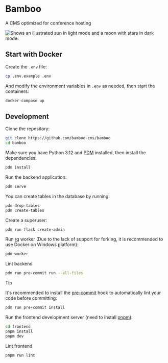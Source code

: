 # Bamboo

A CMS optimized for conference hosting

<picture>
  <source media="(prefers-color-scheme: dark)" srcset="https://github.com/bamboo-cms/bamboo/assets/16336606/7f276425-e39b-4c52-95ba-c226fa6dd156">
  <source media="(prefers-color-scheme: light)" srcset="https://github.com/bamboo-cms/bamboo/assets/16336606/363b9bb0-8b39-496a-9d83-ba76247a80f7">
  <img alt="Shows an illustrated sun in light mode and a moon with stars in dark mode." src="https://github.com/bamboo-cms/bamboo/assets/16336606/363b9bb0-8b39-496a-9d83-ba76247a80f7">
</picture>

## Start with Docker

Create the `.env` file:

```bash
cp .env.example .env
```

And modify the environment variables in `.env` as needed, then start the containers:

```bash
docker-compose up
```

## Development

Clone the repository:

```bash
git clone https://github.com/bamboo-cms/bamboo
cd bamboo
```

Make sure you have Python 3.12 and [PDM](https://pdm-project.org/) installed, then install the dependencies:

```bash
pdm install
```

Run the backend application:

```bash
pdm serve
```

You can create tables in the database by running:

```bash
pdm drop-tables
pdm create-tables
```

Create a superuser:

```bash
pdm run flask create-admin
```

Run [rq](https://github.com/rq/Flask-RQ2) worker (Due to the lack of support for forking,
it is recommended to use Docker on Windows platform):


```bash
pdm worker
```

Lint backend

```bash
pdm run pre-commit run --all-files
```

> [!TIP]
> It's recommended to install the [pre-commit](https://pre-commit.com/) hook to automatically lint your code before committing:
> ```bash
> pdm run pre-commit install
> ```

Run the frontend development server (need to install [pnpm](https://pnpm.io/)):

```bash
cd frontend
pnpm install
pnpm dev
```

Lint frontend

```bash
pnpm run lint
```

